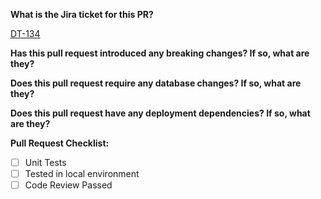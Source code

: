[comment]: # (The subject for this pull request should be a single sentence that describes what this PR does)

**What is the Jira ticket for this PR?**

[comment]: # (Please provide hyperlink to Jira ticket below this line)
[DT-134](https://cohesionib.atlassian.net/browse/DT-134)

**Has this pull request introduced any breaking changes? If so, what are they?**

[comment]: # (Please answer below this line)

**Does this pull request require any database changes? If so, what are they?**

[comment]: # (Please answer below this line)

**Does this pull request have any deployment dependencies? If so, what are they?**

[comment]: # (Please answer below this line)


**Pull Request Checklist:**

- [ ] Unit Tests
- [ ] Tested in local environment
- [ ] Code Review Passed
